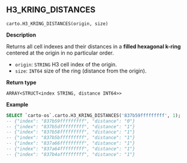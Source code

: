 ## H3_KRING_DISTANCES

```sql:signature
carto.H3_KRING_DISTANCES(origin, size)
```

**Description**

Returns all cell indexes and their distances in a **filled hexagonal k-ring** centered at the origin in no particular order.

* `origin`: `STRING` H3 cell index of the origin.
* `size`: `INT64` size of the ring (distance from the origin).

**Return type**

`ARRAY<STRUCT<index STRING, distance INT64>>`


**Example**


```sql
SELECT `carto-os`.carto.H3_KRING_DISTANCES('837b59fffffffff', 1);
-- {"index": "837b59fffffffff", "distance": "0"}
-- {"index": "837b5dfffffffff", "distance": "1"}
-- {"index": "837b58fffffffff", "distance": "1"}
-- {"index": "837b5bfffffffff", "distance": "1"}
-- {"index": "837a66fffffffff", "distance": "1"}
-- {"index": "837a64fffffffff", "distance": "1"}
-- {"index": "837b4afffffffff", "distance": "1"}
```